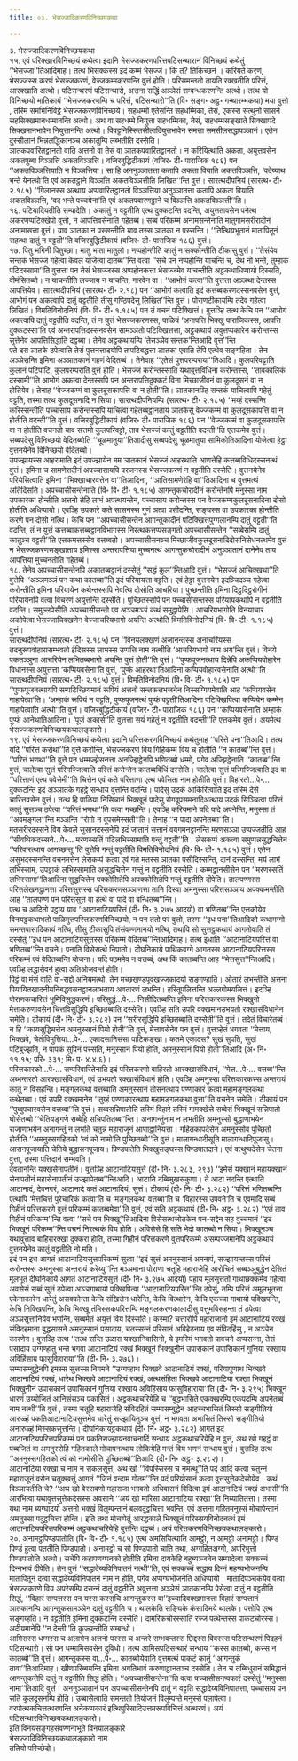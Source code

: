 ```yaml
---
title: ०३. भेसज्जादिकरणविनिच्छयकथा

---
```

३. भेसज्जादिकरणविनिच्छयकथा  
१५. एवं परिक्खारविनिच्छयं कथेत्वा इदानि भेसज्जकरणपरित्तपटिसन्थारानं विनिच्छयं कथेतुं ‘‘भेसज्जा’’तिआदिमाह। तत्थ भिसक्कस्स इदं कम्मं भेसज्जं। किं तं? तिकिच्छनं । करियते करणं, भेसज्जस्स करणं भेसज्जकरणं, वेज्जकम्मकरणन्ति वुत्तं होति। परिसमन्ततो तायति रक्खतीति परित्तं, आरक्खाति अत्थो। पटिसन्थरणं पटिसन्थारो, अत्तना सद्धिं अञ्ञेसं सम्बन्धकरणन्ति अत्थो। तत्थ यो विनिच्छयो मातिकायं ‘‘भेसज्जकरणम्पि च परित्तं, पटिसन्थारो’’ति (वि॰ सङ्ग॰ अट्ठ॰ गन्थारम्भकथा) मया वुत्तो , तस्मिं समभिनिविट्ठे भेसज्जकरणविनिच्छये। सहधम्मो एतेसन्ति सहधम्मिका, तेसं, एकस्स सत्थुनो सासने सहसिक्खमानधम्मानन्ति अत्थो। अथ वा सहधम्मे नियुत्ता सहधम्मिका, तेसं, सहधम्मसङ्खाते सिक्खापदे सिक्खमानभावेन नियुत्तानन्ति अत्थो। विवट्टनिस्सितसीलादियुत्तभावेन समत्ता समसीलसद्धापञ्ञानं। एतेन दुस्सीलानं भिन्नलद्धिकानञ्च अकातुम्पि लब्भतीति दस्सेति।  
ञातकपवारितट्ठानतो वाति अत्तनो वा तेसं वा ञातकपवारितट्ठानतो। न करियित्थाति अकता, अयुत्तवसेन अकतपुब्बा विञ्ञत्ति अकतविञ्ञत्ति। वजिरबुद्धिटीकायं (वजिर॰ टी॰ पाराजिक १८६) पन ‘‘अकतविञ्ञत्तियाति न विञ्ञत्तिया। सा हि अननुञ्ञातत्ता कतापि अकता वियाति अकतविञ्ञत्ति, ‘वदेय्याथ भन्ते येनत्थो’ति एवं अकतट्ठाने विञ्ञत्ति अकतविञ्ञत्तीति लिखित’’न्ति वुत्तं। सारत्थदीपनियं (सारत्थ॰ टी॰ २.१८५) ‘‘गिलानस्स अत्थाय अप्पवारितट्ठानतो विञ्ञत्तिया अनुञ्ञातत्ता कतापि अकता वियाति अकतविञ्ञत्ति, ‘वद भन्ते पच्चयेना’ति एवं अकतपवारणट्ठाने च विञ्ञत्ति अकतविञ्ञत्ती’’ति।  
१६. पटियादियतीति सम्पादेति। अकातुं न वट्टतीति एत्थ दुक्कटन्ति वदन्ति, अयुत्ततावसेन पनेत्थ अकरणप्पटिक्खेपो वुत्तो, न आपत्तिवसेनाति गहेतब्बं। सब्बं परिकम्मं अनामसन्तेनाति मातुगामसरीरादीनं अनामासत्ता वुत्तं। याव ञातका न पस्सन्तीति याव तस्स ञातका न पस्सन्ति। ‘‘तित्थियभूतानं मातापितूनं सहत्था दातुं न वट्टती’’ति वजिरबुद्धिटीकायं (वजिर॰ टी॰ पाराजिक १८६) वुत्तं।  
१७. पितु भगिनी पितुच्छा। मातु भाता मातुलो। नप्पहोन्तीति कातुं न सक्कोन्तीति टीकासु वुत्तं। ‘‘तेसंयेव सन्तकं भेसज्जं गहेत्वा केवलं योजेत्वा दातब्ब’’न्ति वत्वा ‘‘सचे पन नप्पहोन्ति याचन्ति च, देथ नो भन्ते, तुम्हाकं पटिदस्सामा’’ति वुत्तत्ता पन तेसं भेसज्जस्स अप्पहोनकत्ता भेसज्जमेव याचन्तीति अट्ठकथाधिप्पायो दिस्सति, वीमंसितब्बो। न याचन्तीति लज्जाय न याचन्ति, गारवेन वा। ‘‘आभोगं कत्वा’’ति वुत्तत्ता अञ्ञथा देन्तस्स आपत्तियेव। सारत्थदीपनियं (सारत्थ॰ टी॰ २.१८) पन ‘‘आभोगं कत्वाति इदं कत्तब्बकरणदस्सनवसेन वुत्तं, आभोगं पन अकत्वापि दातुं वट्टतीति तीसु गण्ठिपदेसु लिखित’’न्ति वुत्तं। पोराणटीकायम्पि तदेव गहेत्वा लिखितं। विमतिविनोदनियं (वि॰ वि॰ टी॰ १.१८५) पन तं वचनं पटिक्खित्तं। वुत्तञ्हि तत्थ केचि पन ‘‘आभोगं अकत्वापि दातुं वट्टतीति वदन्ति, तं न युत्तं भेसज्जकरणस्स, पाळियं ‘अनापत्ति भिक्खु पाराजिकस्स, आपत्ति दुक्कटस्सा’ति एवं अन्तरापत्तिदस्सनवसेन सामञ्ञतो पटिक्खित्तत्ता, अट्ठकथायं अवुत्तप्पकारेन करोन्तस्स सुत्तेनेव आपत्तिसिद्धाति दट्ठब्बा। तेनेव अट्ठकथायम्पि ‘तेसञ्ञेव सन्तक’न्तिआदि वुत्त’’न्ति।  
एते दस ञातके ठपेत्वाति तेसं पुत्तनत्तादयोपि तप्पटिबद्धत्ता ञातका एवाति तेपि एत्थेव सङ्गहिता। तेन अञ्ञेसन्ति इमिना अञ्ञातकानं गहणं वेदितब्बं । तेनेवाह ‘‘एतेसं पुत्तपरम्पराया’’तिआदि। कुलपरिवट्टाति कुलानं पटिपाटि, कुलपरम्पराति वुत्तं होति। भेसज्जं करोन्तस्साति यथावुत्तविधिना करोन्तस्स, ‘‘तावकालिकं दस्सामी’’ति आभोगं अकत्वा देन्तस्सपि पन अन्तरापत्तिदुक्कटं विना मिच्छाजीवनं वा कुलदूसनं वा न होतियेव। तेनाह ‘‘वेज्जकम्मं वा कुलदूसकापत्ति वा न होती’’ति। ञातकानञ्हि सन्तकं याचित्वापि गहेतुं वट्टति, तस्मा तत्थ कुलदूसनादि न सिया। सारत्थदीपनियम्पि (सारत्थ॰ टी॰ २.१८५) ‘‘मय्हं दस्सन्ति करिस्सन्तीति पच्चासाय करोन्तस्सपि याचित्वा गहेतब्बट्ठानताय ञातकेसु वेज्जकम्मं वा कुलदूसकापत्ति वा न होतीति वदन्ती’’ति वुत्तं। वजिरबुद्धिटीकायं (वजिर॰ टी॰ पाराजिक १८६) पन ‘‘वेज्जकम्मं वा कुलदूसकापत्ति वा न होतीति वचनतो याव सत्तमो कुलपरिवट्टो, ताव भेसज्जं कातुं वट्टतीति वदन्ती’’ति एत्तकमेव वुत्तं। सब्बपदेसु विनिच्छयो वेदितब्बोति ‘‘चूळमातुया’’तिआदीसु सब्बपदेसु चूळमातुया सामिकोतिआदिना योजेत्वा हेट्ठा वुत्तनयेनेव विनिच्छयो वेदितब्बो।  
उपज्झायस्स आहरामाति इदं उपज्झायेन मम ञातकानं भेसज्जं आहरथाति आणत्तेहि कत्तब्बविधिदस्सनत्थं वुत्तं। इमिना च सामणेरादीनं अपच्चासायपि परजनस्स भेसज्जकरणं न वट्टतीति दस्सेति। वुत्तनयेनेव परियेसित्वाति इमिना ‘‘भिक्खाचारवत्तेन वा’’तिआदिना, ‘‘ञातिसामणेरेहि वा’’तिआदिना च वुत्तमत्थं अतिदिसति। अपच्चासीसन्तेनाति (वि॰ वि॰ टी॰ १.१८५) आगन्तुकचोरादीनं करोन्तेनपि मनुस्सा नाम उपकारका होन्तीति अत्तनो तेहि लाभं अपत्थयन्तेन, पच्चासाय करोन्तस्स पन वेज्जकम्मकुलदूसनादिना दोसो होतीति अधिप्पायो। एवञ्हि उपकारे कते सासनस्स गुणं ञत्वा पसीदन्ति, सङ्घस्स वा उपकारका होन्तीति करणे पन दोसो नत्थि। केचि पन ‘‘अपच्चासीसन्तेन आगन्तुकादीनं पटिक्खित्तपुग्गलानम्पि दातुं वट्टती’’ति वदन्ति, तं न युत्तं कत्तब्बाकत्तब्बट्ठानविभागस्स निरत्थकत्तप्पसङ्गतो अपच्चासीसन्तेन ‘‘सब्बेसम्पि दातुं कातुञ्च वट्टती’’ति एत्तकमत्तस्सेव वत्तब्बतो। अपच्चासीसनञ्च मिच्छाजीवकुलदूसनादिदोसनिसेधनत्थमेव वुत्तं न भेसज्जकरणसङ्खाताय इमिस्सा अन्तरापत्तिया मुच्चनत्थं आगन्तुकचोरादीनं अनुञ्ञातानं दानेनेव ताय आपत्तिया मुच्चनतोति गहेतब्बं।  
१८. तेनेव अपच्चासीसन्तेनपि अकातब्बट्ठानं दस्सेतुं ‘‘सद्धं कुल’’न्तिआदि वुत्तं। ‘‘भेसज्जं आचिक्खथा’’ति वुत्तेपि ‘‘अञ्ञमञ्ञं पन कथा कातब्बा’’ति इदं परियायत्ता वट्टति। एवं हेट्ठा वुत्तनयेन इदञ्चिदञ्च गहेत्वा करोन्तीति इमिना परियायेन कथेन्तस्सपि नेवत्थि दोसोति आचरिया। पुच्छन्तीति इमिना दिट्ठदिट्ठरोगीनं परियायेनपि वत्वा विचरणं अयुत्तन्ति दस्सेति। पुच्छितस्सपि पन पच्चासीसन्तस्स परियायकथापि न वट्टतीति वदन्ति। समुल्लपेसीति अपच्चासीसन्तो एव अञ्ञमञ्ञं कथं समुट्ठापेसि। आचरियभागोति विनयाचारं अकोपेत्वा भेसज्जाचिक्खणेन वेज्जाचरियभागो अयन्ति अत्थोति विमतिविनोदनियं (वि॰ वि॰ टी॰ १.१८५) वुत्तं।  
सारत्थदीपनियं (सारत्थ॰ टी॰ २.१८५) पन ‘‘विनयलक्खणं अजानन्तस्स अनाचरियस्स तदनुरूपवोहारासम्भवतो ईदिसस्स लाभस्स उप्पत्ति नाम नत्थीति ‘आचरियभागो नाम अय’न्ति वुत्तं। विनये पकतञ्ञुना आचरियेन लभितब्बभागो अयन्ति वुत्तं होती’’ति वुत्तं। ‘‘पुप्फपूजनत्थाय दिन्नेपि अकप्पियवोहारेन विधानस्स अयुत्तत्ता ‘कप्पियवसेना’ति वुत्तं, ‘पुप्फं आहरथा’तिआदिना कप्पियवोहारवसेनाति अत्थो’’ति सारत्थदीपनियं (सारत्थ॰ टी॰ २.१८५) वुत्तं। विमतिविनोदनियं (वि॰ वि॰ टी॰ १.१८५) पन ‘‘पुप्फपूजनत्थायपि सम्पटिच्छियमानं रूपियं अत्तनो सन्तकत्तभजनेन निस्सग्गियमेवाति आह ‘कप्पियवसेन गाहापेत्वा’ति। ‘अम्हाकं रूपियं न वट्टति, पुप्फपूजनत्थं पुप्फं वट्टती’तिआदिना पटिक्खिपित्वा कप्पियेन कम्मेन गाहापेत्वाति अत्थो’’ति वुत्तं। वजिरबुद्धिटीकायं (वजिर॰ टी॰ पाराजिक १८६) पन ‘‘कप्पियवसेनाति अम्हाकं पुप्फं आनेथातिआदिना। ‘पूजं अकासी’ति वुत्तत्ता सयं गहेतुं न वट्टतीति वदन्ती’’ति एत्तकमेव वुत्तं। अयमेत्थ भेसज्जकरणविनिच्छयकथालङ्कारो।  
१९. एवं भेसज्जकरणविनिच्छयं कथेत्वा इदानि परित्तकरणविनिच्छयं कथेतुमाह ‘‘परित्ते पना’’तिआदि। तत्थ यदि ‘‘परित्तं करोथा’’ति वुत्ते करोन्ति, भेसज्जकरणं विय गिहिकम्मं विय च होतीति ‘‘न कातब्ब’’न्ति वुत्तं। ‘‘परित्तं भणथा’’ति वुत्ते पन धम्मज्झेसनत्ता अनज्झिट्ठेनपि भणितब्बो धम्मो, पगेव अज्झिट्ठेनाति ‘‘कातब्ब’’न्ति वुत्तं, चालेत्वा सुत्तं परिमज्जित्वाति परित्तं करोन्तेन कातब्बविधिं दस्सेति। चालेत्वा सुत्तं परिमज्जित्वाति इदं वा ‘‘परित्ताणं एत्थ पवेसेमी’’ति चित्तेन एवं कते परित्ताणा एत्थ पवेसिता नाम होतीति वुत्तं। विहारतो…पे॰… दुक्कटन्ति इदं अञ्ञातके गहट्ठे सन्धाय वुत्तन्ति वदन्ति। पादेसु उदकं आकिरित्वाति इदं तस्मिं देसे चारित्तवसेन वुत्तं। तत्थ हि पाळिया निसिन्नानं भिक्खूनं पादेसु रोगवूपसमनादिअत्थाय उदकं सिञ्चित्वा परित्तं कातुं सुत्तञ्च ठपेत्वा ‘‘परित्तं भणथा’’ति वत्वा गच्छन्ति। एवञ्हि करियमाने यदि पादे अपनेन्ति, मनुस्सा तं ‘‘अवमङ्गल’’न्ति मञ्ञन्ति ‘‘रोगो न वूपसमेस्सती’’ति। तेनाह ‘‘न पादा अपनेतब्बा’’ति।  
मतसरीरदस्सने विय केवले सुसानदस्सनेपि इदं जातानं सत्तानं वयगमनट्ठानन्ति मरणसञ्ञा उप्पज्जतीति आह ‘‘सीवथिकदस्सने…पे॰… मरणस्सतिं पटिलभिस्सामाति गन्तुं वट्टती’’ति। लेसकप्पं अकत्वा समुप्पन्नसुद्धचित्तेन ‘‘परिवारत्थाय आगच्छन्तू’’ति वुत्तेपि गन्तुं वट्टतीति विमतिविनोदनियं (वि॰ वि॰ टी॰ १.१८५) वुत्तं। एतेन असुभदस्सनन्ति वचनमत्तेन लेसकप्पं कत्वा एवं गते मतस्स ञातका पसीदिस्सन्ति, दानं दस्सन्ति, मयं लाभं लभिस्साम, उपट्ठाकं लभिस्सामाति असुद्धचित्तेन गन्तुं न वट्टतीति दस्सेति। कम्मट्ठानसीसेन पन ‘‘मरणस्सतिं लभिस्सामा’’तिआदिना सुद्धचित्तेन पक्कोसितेपि अपक्कोसितेपि गन्तुं वट्टतीति दीपेति। तालपण्णस्स परित्तलेखनट्ठानत्ता परित्तसुत्तस्स परित्तकरणसञ्ञाणत्ता तानि दिस्वा अमनुस्सा परित्तसञ्ञाय अपक्कमन्तीति आह ‘‘तालपण्णं पन परित्तसुत्तं वा हत्थे वा पादे वा बन्धितब्ब’’न्ति।  
एत्थ च आदितो पट्ठाय याव ‘‘आटानाटियपरित्तं (दी॰ नि॰ ३.२७५ आदयो) वा भणितब्ब’’न्ति एत्तकोयेव विनयट्ठकथाभतो पाळिमुत्तपरित्तकरणविनिच्छयो, न पन ततो परं वुत्तो, तस्मा ‘‘इध पना’’तिआदिको कथामग्गो समन्तपासादिकायं नत्थि, तीसु टीकासुपि तंसंवण्णनानयो नत्थि, तथापि सो सुत्तट्ठकथायं आगतोवाति तं दस्सेतुं ‘‘इध पन आटानाटियसुत्तस्स परिकम्मं वेदितब्ब’’न्तिआदिमाह। तत्थ इधाति ‘‘आटानाटियपरित्तं वा भणितब्ब’’न्ति वचने। पनाति विसेसत्थे निपातो। दीघनिकाये पाथिकवग्गे आगतस्स आटानाटियपरित्तस्स परिकम्मं एवं वेदितब्बन्ति योजना। यदि पठममेव न वत्तब्बं, अथ किं कातब्बन्ति आह ‘‘मेत्तसुत्त’’न्तिआदि। एवञ्हि लद्धासेवनं हुत्वा अतिओजवन्तं होति।  
पिट्ठं वा मंसं वाति वा-सद्दो अनियमत्थो, तेन मच्छखण्डपूवखज्जकादयो सङ्गण्हाति। ओतारं लभन्तीति अत्तना पियायितखादनीयनिबद्धवसनट्ठानलाभताय अवतारणं लभन्ति। हरितूपलित्तन्ति अल्लगोमयलित्तं। इदञ्हि पोराणकचारित्तं भूमिविसुद्धकरणं। परिसुद्धं…पे॰… निसीदितब्बन्ति इमिना परित्तकारकस्स भिक्खुनो मेत्ताकरुणावसेन चित्तविसुद्धिपि इच्छितब्बाति दस्सेति। एवञ्हि सति उपरि वक्खमानउभयतो रक्खासंविधानेन समेति। टीकायं (दी॰ नि॰ टी॰ ३.२८२) पन ‘‘सरीरसुद्धिपि इच्छितब्बाति दस्सेती’’ति वुत्तं। तदेतं विचारेतब्बं। न हि ‘‘कायसुद्धिमत्तेन अमनुस्सानं पियो होती’’ति वुत्तं, मेत्तावसेनेव पन वुत्तं। वुत्तञ्हेतं भगवता ‘‘मेत्ताय, भिक्खवे, चेतोविमुत्तिया…पे॰… एकादसानिसंसा पाटिकङ्खा। कतमे एकादस? सुखं सुपति, सुखं पटिबुज्झति, न पापकं सुपिनं पस्सति, मनुस्सानं पियो होति, अमनुस्सानं पियो होती’’तिआदि (अ॰ नि॰ ११.१५; परि॰ ३३१; मि॰ प॰ ४.४.६)।  
परित्तकारको…पे॰… सम्परिवारितेनाति इदं परित्तकरणो बाहिरतो आरक्खासंविधानं, ‘‘मेत्त…पे॰… वत्तब्ब’’न्ति अब्भन्तरतो आरक्खासंविधानं, एवं उभयतो रक्खासंविधानं होति। एवञ्हि अमनुस्सा परित्तकारकस्स अन्तरायं कातुं न विसहन्ति। मङ्गलकथा वत्तब्बाति अमनुस्सानं तोसनत्थाय पण्णाकारं कत्वा महामङ्गलकथा कथेतब्बा। एवं उपरि वक्खमानेन ‘‘तुय्हं पण्णाकारत्थाय महामङ्गलकथा वुत्ता’’ति वचनेन समेति। टीकायं पन ‘‘पुब्बुपचारवसेन वत्तब्बा’’ति वुत्तं। सब्बसन्निपातोति तस्मिं विहारे तस्मिं गामक्खेत्ते सब्बेसं भिक्खूनं सन्निपातो घोसेतब्बो ‘‘चेतियङ्गणे सब्बेहि सन्निपतितब्ब’’न्ति। अनागन्तुंनाम न लभतीति अमनुस्सो बुद्धाणाभयेन राजाणाभयेन अनागन्तुं न लभति चतुन्नं महाराजूनं आणाट्ठानियत्ता। गहितकापदेसेन अमनुस्सोव पुच्छितो होतीति ‘‘अमनुस्सगहितको ‘त्वं को नामो’ति पुच्छितब्बो’’ति वुत्तं। मालागन्धादीसूति मालागन्धादिपूजासु। आसनपूजायाति चेतिये बुद्धासनपूजाय। पिण्डपातेति भिक्खुसङ्घस्स पिण्डपातदाने। एवं वत्थुप्पदेसेन चेतना वुत्ता, तस्मा पत्तिदानं सम्भवति।  
देवतानन्ति यक्खसेनापतीनं। वुत्तञ्हि आटानाटियसुत्ते (दी॰ नि॰ ३.२८३, २९३) ‘‘इमेसं यक्खानं महायक्खानं सेनापतीनं महासेनापतीनं उज्झापेतब्ब’’न्तिआदि। आटाति दब्बिमुखसकुणा। ते आटा नदन्ति एत्थाति आटानादं, देवनगरं, आटानादे कतं आटानादियं, सुत्तं। टीकायं (दी॰ नि॰ टी॰ ३.२८२) ‘‘परित्तं भणितब्बन्ति एत्थापि ‘मेत्तचित्तं पुरेचारिकं कत्वा’ति च ‘मङ्गलकथा वत्तब्बा’ति च ‘विहारस्स उपवने’ति च एवमादि सब्बं गिहीनं परित्तकरणे वुत्तं परिकम्मं कातब्बमेवा’’ति वुत्तं, एवं सति अट्ठकथायं (दी॰ नि॰ अट्ठ॰ ३.२८२) ‘‘एतं ताव गिहीनं परिकम्म’’न्ति वत्वा ‘‘सचे पन भिक्खू’’तिआदिना विसेसत्थजोतकेन पन-सद्देन सह वुच्चमानं ‘‘इदं भिक्खूनं परिकम्म’’न्ति वचनं निरत्थकं विय होति। अविसेसे हि सति भेदो कातब्बो न सिया। भिक्खूनञ्च यथावुत्ताव बाहिरारक्खा दुक्करा होति, तस्मा गिहीनं परित्तकरणे वुत्तपरिकम्मे असम्पज्‍जमानेपि अट्ठकथायं वुत्तनयेनेव कातुं वट्टतीति नो मति।  
इदं पन इध आगतं आटानाटियसुत्तपरिकम्मं सुत्वा ‘‘इदं सुत्तं अमनुस्सानं अमनापं, सज्झायन्तस्स परित्तं करोन्तस्स अमनुस्सा अन्तरायं करेय्यु’’न्ति मञ्‍ञमाना पोराणा चतूहि महाराजेहि आरोचितं सब्बञ्‍ञुबुद्धेन देसितं मूलभूतं दीघनिकाये आगतं आटानाटियसुत्तं (दी॰ नि॰ ३.२७५ आदयो) पहाय मूलसुत्ततो गाथाछक्‍कमेव गहेत्वा अवसेसं सब्बं सुत्तं ठपेत्वा अञ्‍ञगाथायो पक्खिपित्वा ‘‘आटानाटियपरित्त’’न्ति ठपेसुं, तम्पि परित्तं अमूलभूतत्ता एकेनाकारेन धारेतुं असक्‍कोन्ता केचि संखित्तेन धारेन्ति, केचि वित्थारेन, केचि एकच्‍चा गाथायो पक्खिपन्ति, केचि निक्खिपन्ति, केचि भिक्खू तंमिस्सकपरित्तम्पि मङ्गलकरणकालादीसु वत्तुमविसहन्ता तं ठपेत्वा अञ्‍ञसुत्तानियेव भणन्ति, सब्बमेतं अयुत्तं विय दिस्सति। कस्मा? चत्तारोपि महाराजानो इमं आटानाटियं रक्खं संविदहमाना बुद्धसासने अमनुस्सानं पसादाय, चतस्सन्‍नं परिसानं अविहेठनाय एव संविदहिंसु , न अञ्‍ञेन कारणेन। वुत्तञ्हि तत्थ ‘‘तत्थ सन्ति उळारा यक्खानिवासिनो, ये इमस्मिं भगवतो पावचने अप्पसन्‍ना, तेसं पसादाय उग्गण्हातु भन्ते भगवा आटानाटियं रक्खं भिक्खूनं भिक्खुनीनं उपासकानं उपासिकानं गुत्तिया रक्खाय अविहिंसाय फासुविहाराया’’ति (दी॰ नि॰ ३.२७६)।  
सम्मासम्बुद्धेनपि इमस्स सुत्तस्स निगमने ‘‘उग्गण्हाथ भिक्खवे आटानाटियं रक्खं, परियापुणाथ भिक्खवे आटानाटियं रक्खं, धारेथ भिक्खवे आटानाटियं रक्खं, अत्थसंहिता भिक्खवे आटानाटिया रक्खा भिक्खूनं भिक्खुनीनं उपासकानं उपासिकानं गुत्तिया रक्खाय अविहिंसाय फासुविहाराया’’ति (दी॰ नि॰ ३.२९५) भिक्खूनं धारणं उय्योजितं आनिसंसञ्‍च पकासितं। अट्ठकथाचरियेहि च ‘‘बुद्धभासिते एकक्खरम्पि एकपदम्पि अपनेतब्बं नाम नत्थी’’ति वुत्तं , तस्मा चतूहि महाराजेहि संविदहितं सम्मासम्बुद्धेन आहच्‍चभासितं तिस्सो सङ्गीतियो आरुळ्हं पकतिआटानाटियसुत्तमेव धारेतुं सज्झायितुञ्‍च युत्तं, न भगवता अभासितं तिस्सो सङ्गीतियो अनारुळ्हं मिस्सकसुत्तन्ति। दीघनिकायट्ठकथायं (दी॰ नि॰ अट्ठ॰ ३.२८२) आगतं इदं आटानाटियपरित्तपरिकम्मं पन पकतिसज्झायनवाचनादिं सन्धाय अट्ठकथाचरियेहि न वुत्तं, अथ खो गहट्ठं वा पब्बजितं वा अमनुस्सेहि गहितकाले मोचापनत्थाय लोकियेहि मन्तं विय भणनं सन्धाय वुत्तं। वुत्तञ्हि तत्थ ‘‘अमनुस्सगहितको त्वं को नामोसीति पुच्छितब्बो’’तिआदि (दी॰ नि॰ अट्ठ॰ ३.२८२)।  
आटानाटिया रक्खा च नाम न सकलसुत्तं, अथ खो ‘‘विपस्सिस्स च नमत्थू’’ति पदं आदिं कत्वा चतुन्‍नं महाराजूनं वसेन चतुक्खत्तुं आगतं ‘‘जिनं वन्दाम गोतम’’न्ति पदं परियोसानं कत्वा वुत्तसुत्तेकदेसोयेव। कथं विञ्‍ञायतीति चे? ‘‘अथ खो वेस्सवणो महाराजा भगवतो अधिवासनं विदित्वा इमं आटानाटियं रक्खं अभासी’’ति आरभित्वा यथावुत्तसुत्तेकदेसस्स अवसाने ‘‘अयं खो मारिसा आटानाटिया रक्खा’’ति निय्यातितत्ता। तस्मा यथा नाम ब्यग्घादयो अत्तनो भक्खं विलुम्पन्तानं बलवदुट्ठचित्ता भवन्ति, एवं अत्तना गहितमनुस्सं मोचापेन्तानं अमनुस्सा पदुट्ठचित्ता होन्ति। इति तथा मोचापेतुं आरद्धकाले भिक्खूनं परिस्सयविनोदनत्थं इमं आटानाटियपरित्तपरिकम्मं अट्ठकथाचरियेहि वुत्तन्ति दट्ठब्बं। अयं परित्तकरणविनिच्छयकथालङ्कारो।  
२०. अनामट्ठपिण्डपातोति (वि॰ वि॰ टी॰ १.१८५) एत्थ अमसियित्थाति आमट्ठो, न आमट्ठो अनामट्ठो। पिण्डं पिण्डं हुत्वा पततीति पिण्डपातो। अनामट्ठो च सो पिण्डपातो चाति तथा, अग्गहितअग्गो, अपरिभुत्तो पिण्डपातोति अत्थो। सचेपि कहापणग्घनको होतीति इमिना दायकेहि बहुब्यञ्‍जनेन सम्पादेत्वा सक्‍कच्‍चं दिन्‍नभावं दीपेति। तेन वुत्तं ‘‘सद्धादेय्यविनिपातनं नत्थी’’ति, एवं सक्‍कच्‍चं सद्धाय दिन्‍नं महग्घभोजनम्पि मातापितूनं दत्वा सद्धादेय्यविनिपातनं नाम न होति, पगेव अप्पग्घभोजनेति अधिप्पायो। मातादिपञ्‍चकंयेव वत्वा भेसज्‍जकरणे विय अपरेसम्पि दसन्‍नं दातुं वट्टतीति अवुत्तत्ता अञ्‍ञेसं ञातकानम्पि पेसेत्वा दातुं न वट्टतीति सिद्धं, ‘‘विहारं सम्पत्तस्स पन यस्स कस्सचि आगन्तुकस्स वा’’इच्‍चादिवक्खमानत्ता विहारं सम्पत्तानं ञातकानम्पि आगन्तुकसामञ्‍ञेन दातुं वट्टतीति च। थालकेति सङ्घिके कंसादिमये थालके। पत्तोपि एत्थ सङ्गय्हति। न वट्टतीति इमिना दुक्‍कटन्ति दस्सेति। दामरिकचोरस्साति रज्‍जं पत्थेन्तस्स पाकटचोरस्स। अदीयमानेपि ‘‘न देन्ती’’ति कुज्झन्तीति सम्बन्धो।  
आमिसस्स धम्मस्स च अलाभेन अत्तनो परस्स च अन्तरे सम्भवन्तस्स छिद्दस्स विवरस्स पटिसन्थरणं पिदहनं पटिसन्थारो। सो पन धम्मामिसवसेन दुविधो। तत्थ आमिसपटिसन्थारं सन्धाय ‘‘कस्स कातब्बो, कस्स न कातब्बो’’ति वुत्तं। आगन्तुकस्स वा…पे॰… कातब्बोयेवाति वुत्तमत्थं पाकटं कातुं ‘‘आगन्तुकं तावा’’तिआदिमाह। खीणपरिब्बयन्ति इमिना अगतिभावं करुणाट्ठानतञ्‍च दस्सेति। तेन च तब्बिधुरानं समिद्धानं आगन्तुकत्तेपि दातुं न वट्टतीति सिद्धं होति। ‘‘अपच्‍चासीसन्तेना’’ति वत्वा पच्‍चासीसनप्पकारं दस्सेतुं ‘‘मनुस्सा नामा’’तिआदि वुत्तं। अननुञ्‍ञातानं पन अपच्‍चासीसन्तेनपि दातुं न वट्टति सद्धादेय्यविनिपातत्ता, पच्‍चासाय पन सति कुलदूसनम्पि होति। उब्बासेत्वाति समन्ततो तियोजनं विलुम्पन्ते मनुस्से पलापेत्वा। वरपोत्थकचित्तत्थरणन्ति अनेकप्पकारं इत्थिपुरिसादिउत्तमरूपविचित्तं अत्थरणं। अयं पटिसन्थारविनिच्छयकथालङ्कारो।  
इति विनयसङ्गहसंवण्णनाभूते विनयालङ्कारे  
भेसज्‍जादिविनिच्छयकथालङ्कारो नाम  
ततियो परिच्छेदो।  